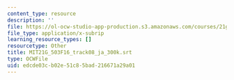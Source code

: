 ```yaml
---
content_type: resource
description: ''
file: https://ol-ocw-studio-app-production.s3.amazonaws.com/courses/21g-503-japanese-iii-fall-2019/edcde03cb02e51c85bad216671a29a01_MIT21G_503F16_track08_ja_300k.srt
file_type: application/x-subrip
learning_resource_types: []
resourcetype: Other
title: MIT21G_503F16_track08_ja_300k.srt
type: OCWFile
uid: edcde03c-b02e-51c8-5bad-216671a29a01
---
```

